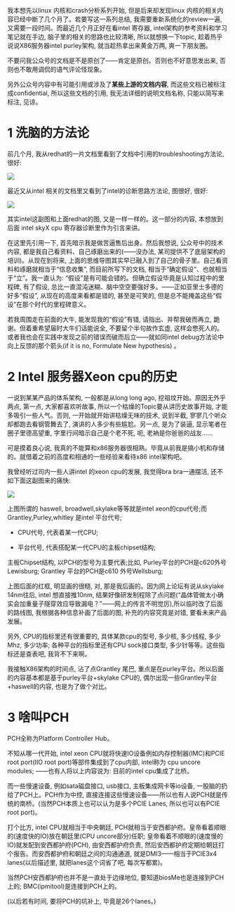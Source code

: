 我本想先以linux 内核和crash分析系列开始, 但是后来却发现linux 内核的相关内容已经中断了几个月了。若要写这一系列总结, 我需要重新系统化的review一遍, 又需要一段时间。而最近几个月正好在看intel 寄存器, intel架构的参考资料和学习笔记就在手边, 脑子里的相关的思路也比较清晰, 所以就想换一下topic, 趁着热乎说说X86服务器intel purley架构, 就当趁热拿出来黄金万两, 爽一下朋友圈。

不要问我公众号的文档是不是原创了——肯定是原创。否则也不好意思发出来, 否则也不敢用调侃的语气评论怪现象。

另外公众号内容中有可能引用或涉及了**某些上游的文档内容**, 而这些文档已被标注成confidential, 所以这些文档的引用, 我无法详细的说明文档名称, 只能以简写来标注, 见谅。

# 1 洗脑的方法论

前几个月, 我从redhat的一片文档里看到了文档中引用的troubleshooting方法论, 很好: 

![](./images/2019-04-22-09-33-12.png)

最近又从intel 相关的文档里又看到了intel的诊断思路方法论, 图很好, 很好: 

![](./images/2019-04-22-09-33-34.png)

其实intel这副图和上面redhat的图, 又是一样一样的。这一部分的内容, 本想放到后面 intel skyX cpu 寄存器诊断里作为引言来讲。

在这里先引用一下, 首先暗示我是做苦逼售后出身。然后我想说, 公众号中的技术内容, 都是我自己看资料、自己琢磨出来的(——没办法, 某司提供不了底层架构的培训)。从现在到将来, 上面的思维导图其实早已融入到了自己的骨子里。自己看资料和琢磨就相当于“信息收集”, 而目前所写下的文档, 相当于“确定假设”、也就相当于“立”。我一直认为: “假设”是有可能会错的。但确立假设毕竟是认知过程中的里程碑, 有了假设, 总比一直混沌迷糊、脑中空空要强好多。——正如亚里士多德的好多“假设”, 从现在的高度来看都是错的, 甚至是可笑的, 但是总不能掩盖这些“假设”在那个时代的里程碑意义。

若我周围走在前面的大牛, 能发现我的“假设”有错, 请指出、并帮我破而再立, 跪谢。但着重希望届时大牛们话能说全, 不要留个半句故作玄虚, 这样会憋死人的。或者我也会在实践中发现之前的错误而破而后立——就如同intel debug方法论中向上反馈的那个箭头(if it is no, Formulate New hypothesis) 。

# 2 Intel 服务器Xeon cpu的历史

一说到某某产品的体系架构, 一般都是从long long ago, 挖祖坟开始。原因无外乎两点, 第一点, 大家都喜欢听故事, 所以一个枯燥的Topic要从讲历史故事开始, 才能多吸引一些人气。否则, 一开始就开始讲枯燥无味的技术, 说到半截, 寥寥几个听众却都跑去看钢管舞去了, 演讲的人多少有些尴尬。另一点, 是为了装逼, 显示笔者在圈子里德高望重, 字里行间暗示自己是个老不死, 呃, 老衲是你爸爸的战友…… 

可是摸着良心说, 我真的不能算和x86服务器很相熟。毕竟从前我是搞小机和存储的。就借着之前的高度和相通的一些经验来看待x86 intel架构吧。

我曾经听过司内一些人讲intel 的xeon cpu的发展, 我觉得bra bra一通摆活, 还不如下面这副图来的痛快: 

![](./images/2019-04-22-09-39-35.png)

上图所谓的 haswell, broadwell,skylake等等就是intel xeon的cpu代号;而Grantley,Purley,whitley 是intel 平台代号; 

- CPU代号, 代表着某一代CPU; 

- 平台代号, 代表搭配某一代CPU的主板chipset结构; 

主板Chipset结构, 以PCH的型号为主要代表;比如, Purley平台的PCH是c620外号Lewisburg; Grantley 平台的PCH是c610 外号Wellsburg; 

上图后面的红框, 明显画的很糙, 对, 那是我后画的。因为网上论坛有说从skylake 14nm往后, intel 想直接推10nm, 结果好像研发制程除了点问题(“晶体管做太小确实会加重量子隧穿效应导致漏电？”——网上的传言不明觉厉),所以临时改了后面的路线图, 我根据各种信息补画了后面的图, 补充的内容究竟是对错, 要看未来产品发展。

另外, CPU的指标里还有很重要的, 具体某款cpu的型号, 多少核, 多少线程, 多少Mhz, 多少功率; 各种平台的指标里还有CPU sock接口类型, 多少针等等。这些指标还是查表吧, 我背不下来啊。

我接触X86架构的时间点, 沾了点Grantley 尾巴, 重点是在purley平台。所以后面的内容基本都是基于purley平台+skylake CPU的, 偶尔出现一些Grantley平台+haswell的内容, 也是为了做个对比。

# 3 啥叫PCH

PCH全称为Platform Controller Hub。

不知从哪一代开始, intel xeon CPU就将快速IO设备例如内存控制器(IMC)和PCIE root port(IIO root port)等部件集成到了cpu内部, intel称为 cpu uncore modules; ——也有人将以上内容说为: 目前的intel cpu集成了北桥。

而一些慢速设备, 例如sata磁盘接口, usb接口, 主板集成网卡等io设备, 一股脑的扔给了PCH上。PCH作为中控, 直接连接这些慢速设备——所以也有人说PCH就是传统的南桥。(当然PCH本质上也可以认为是多个PCIE Lanes, 所以也可以有PCIE root port)。

打个比方, intel CPU就相当于中央朝廷, PCH就相当于安西都护府。皇帝看着顺眼的(速度快的IO)放在朝廷里(CPU uncore部分)任职; 皇帝看着不顺眼的(速度慢的IO)就发配到安西都护府(PCH), 由安西都护府负责, 然后安西都护府定期给朝廷打个报告。而安西都护府和朝廷之间的沟通通道, 就是DMI3——相当于PCIE3x4 lanes(以后描述里, 就把lanes这个词省了吧, 每次写都累)。

当然PCH安西都护府也并不是一直处于边缘地位, 要知道biosMe也是连接到PCH上的; BMC(ipmitool)是连接到PCH上的。

(以后若有时间, 要将PCH的坑补上, 毕竟是26个lanes。)

